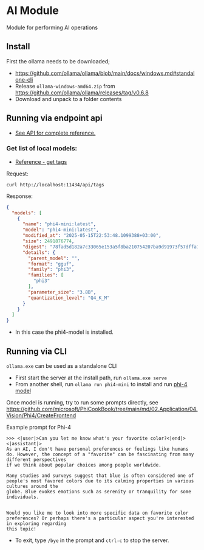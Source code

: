 ﻿# AI Module

Module for performing AI operations

## Install

First the ollama needs to be downloaded;

- <https://github.com/ollama/ollama/blob/main/docs/windows.md#standalone-cli>
- Release `ollama-windows-amd64.zip` from <https://github.com/ollama/ollama/releases/tag/v0.6.8>
- Download and unpack to a folder contents

## Running via endpoint api

- [See API for complete reference.](https://github.com/ollama/ollama/blob/main/docs/api.md)

### Get list of local models:

- [Reference - get tags](https://github.com/ollama/ollama/blob/main/docs/api.md#list-local-models)

Request:

```curl
curl http://localhost:11434/api/tags
```

Response:

```json
{
  "models": [
    {
      "name": "phi4-mini:latest",
      "model": "phi4-mini:latest",
      "modified_at": "2025-05-15T22:53:48.1099388+03:00",
      "size": 2491876774,
      "digest": "78fad5d182a7c33065e153a5f8ba210754207ba9d91973f57dffa7f487363753",
      "details": {
        "parent_model": "",
        "format": "gguf",
        "family": "phi3",
        "families": [
          "phi3"
        ],
        "parameter_size": "3.8B",
        "quantization_level": "Q4_K_M"
      }
    }
  ]
}
```

- In this case the phi4-model is installed.


## Running via CLI

`ollama.exe` can be used as a standalone CLI

- First start the server at the install path, run `ollama.exe serve`
- From another shell, run `ollama run phi4-mini` to install and run [phi-4 model](https://techcommunity.microsoft.com/blog/educatordeveloperblog/welcome-to-the-new-phi-4-models---microsoft-phi-4-mini--phi-4-multimodal/4386037)

Once model is running, try to run some prompts directly, see <https://github.com/microsoft/PhiCookBook/tree/main/md/02.Application/04.Vision/Phi4/CreateFrontend>

Example prompt for Phi-4

```
>>> <|user|>Can you let me know what's your favorite color?<|end|><|assistant|>
As an AI, I don't have personal preferences or feelings like humans do. However, the concept of a "favorite" can be fascinating from many different perspectives
if we think about popular choices among people worldwide.

Many studies and surveys suggest that blue is often considered one of people's most favored colors due to its calming properties in various cultures around the
globe. Blue evokes emotions such as serenity or tranquility for some individuals.


Would you like me to look into more specific data on favorite color preferences? Or perhaps there's a particular aspect you're interested in exploring regarding
this topic!
```

- To exit, type `/bye` in the prompt and `ctrl-c` to stop the server.
